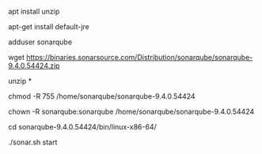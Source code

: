 apt install unzip

apt-get install default-jre

adduser sonarqube

wget https://binaries.sonarsource.com/Distribution/sonarqube/sonarqube-9.4.0.54424.zip

unzip *

chmod -R 755 /home/sonarqube/sonarqube-9.4.0.54424

chown -R sonarqube:sonarqube /home/sonarqube/sonarqube-9.4.0.54424

cd sonarqube-9.4.0.54424/bin/linux-x86-64/

./sonar.sh start

